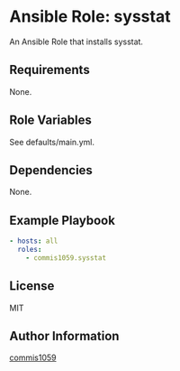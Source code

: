 Ansible Role: sysstat
=========

An Ansible Role that installs sysstat.

Requirements
------------

None.

Role Variables
--------------

See defaults/main.yml.

Dependencies
------------

None.

Example Playbook
----------------

```yaml
- hosts: all
  roles:
    - commis1059.sysstat
```

License
-------

MIT

Author Information
------------------

[commis1059](https://github.com/commis1059)
